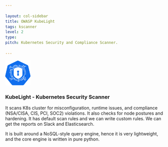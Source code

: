 ```yaml
---

layout: col-sidebar
title: OWASP KubeLight 
tags: kscanner
level: 2
type: 
pitch: Kubernetes Security and Compliance Scanner.

---
```


<img src="assets/images/logo.png" height="80px">

### KubeLight - Kubernetes Security Scanner
It scans K8s cluster for misconfiguration, runtime issues, and compliance (NSA/CISA, CIS, PCI, SOC2) 
violations. It also checks for node postures and hardening. It has default scan rules and
we can write custom rules. We can get the reports on Slack and Elasticsearch.

It is built around a NoSQL-style query engine, hence it is very lightweight, and the core engine is written in pure
python. 

